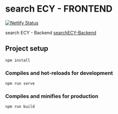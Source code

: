 # search ECY - FRONTEND

[![Netlify Status](https://api.netlify.com/api/v1/badges/3b4eea13-bd0c-4df4-89b1-a75501507b35/deploy-status)](https://app.netlify.com/sites/searchecy/deploys)

search ECY - Backend [searchECY-Backend](https://github.com/strangest-quark/DocSearch)

## Project setup
```
npm install
```

### Compiles and hot-reloads for development
```
npm run serve
```

### Compiles and minifies for production
```
npm run build
```
